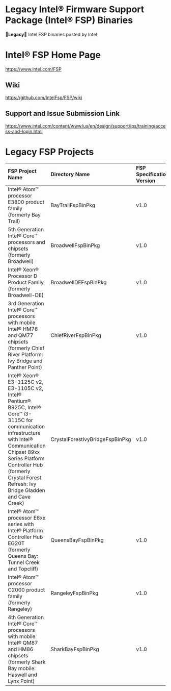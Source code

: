 # Legacy Intel® Firmware Support Package (Intel® FSP) Binaries
**&#x1F534;Legacy&#x1F534;** Intel FSP binaries posted by Intel

# Intel® FSP Home Page
<https://www.intel.com/FSP>

## Wiki
<https://github.com/IntelFsp/FSP/wiki>

## Support and Issue Submission Link
<https://www.intel.com/content/www/us/en/design/support/ips/training/access-and-login.html>

# Legacy FSP Projects

FSP Project Name | Directory Name | FSP Specification Version
:--------------- | :------------- | :------------------------
Intel® Atom™ processor E3800 product family (formerly Bay Trail) | BayTrailFspBinPkg | v1.0
5th Generation Intel® Core™ processors and chipsets (formerly Broadwell) | BroadwellFspBinPkg | v1.0
Intel® Xeon® Processor D Product Family (formerly Broadwell-DE) | BroadwellDEFspBinPkg | v1.0
3rd Generation Intel® Core™ processors with mobile Intel® HM76 and QM77 chipsets  (formerly Chief River Platform: Ivy Bridge and Panther Point) | ChiefRiverFspBinPkg | v1.0
Intel® Xeon® E3-1125C v2, E3-1105C v2, Intel® Pentium® B925C, Intel® Core™ i3-3115C for communication infrastructure with Intel® Communication Chipset 89xx Series Platform Controller Hub (formerly Crystal Forest Refresh: Ivy Bridge Gladden and Cave Creek) | CrystalForestIvyBridgeFspBinPkg | v1.0
Intel® Atom™ processor E6xx series with Intel® Platform Controller Hub EG20T (formerly Queens Bay: Tunnel Creek and Topcliff) | QueensBayFspBinPkg | v1.0
Intel® Atom™ processor C2000 product family (formerly Rangeley) | RangeleyFspBinPkg | v1.0
4th Generation Intel® Core™ processors with mobile Intel® QM87 and HM86 chipsets (formerly Shark Bay mobile: Haswell and Lynx Point) | SharkBayFspBinPkg | v1.0

